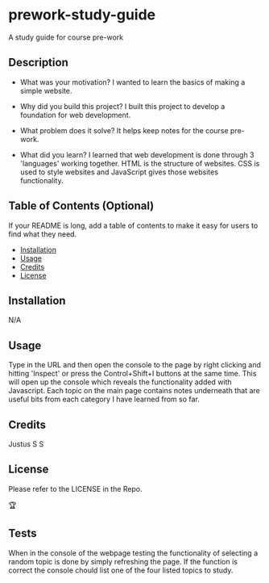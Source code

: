 # prework-study-guide
A study guide for course pre-work

## Description

- What was your motivation?
I wanted to learn the basics of making a simple website.

- Why did you build this project? 
I built this project to develop a foundation for web development.
- What problem does it solve?
It helps keep notes for the course pre-work.
- What did you learn?
I learned that web development is done through 3 'languages' working together. HTML is the
structure of websites. CSS is used to style websites and JavaScript gives those websites functionality.

## Table of Contents (Optional)

If your README is long, add a table of contents to make it easy for users to find what they need.

- [Installation](#installation)
- [Usage](#usage)
- [Credits](#credits)
- [License](#license)

## Installation

N/A

## Usage

Type in the URL and then open the console to the page by right clicking and hitting 'Inspect'
or press the Control+Shift+I buttons at the same time. This will open up the console which
reveals the functionality added with Javascript.
Each topic on the main page contains notes underneath that are useful bits from each category I have learned from so far.

## Credits

Justus S S

## License

Please refer to the LICENSE in the Repo.

🏆 

## Tests

When in the console of the webpage testing the functionality of selecting a random topic is done by simply refreshing the page. If the function is correct the console chould list one of the four listed topics to study.